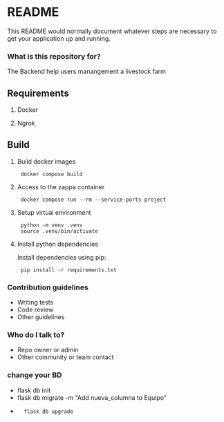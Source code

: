 # README #

This README would normally document whatever steps are necessary to get your application up and running.

### What is this repository for? ###

The Backend help users manangement a livestock farm

## Requirements

1. Docker

1. Ngrok

## Build

1. Build docker images

        docker compose build

1. Access to the zappa container

        docker compose run --rm --service-ports project

1. Setup virtual environment

        python -m venv .venv
        source .venv/bin/activate

1. Install python dependencies

    Install dependencies using pip:

        pip install -r requirements.txt

### Contribution guidelines ###

* Writing tests
* Code review
* Other guidelines

### Who do I talk to? ###

* Repo owner or admin
* Other community or team contact


### change your BD

* flask db init
*  flask db migrate -m "Add nueva_columna to Equipo"
*       flask db upgrade
